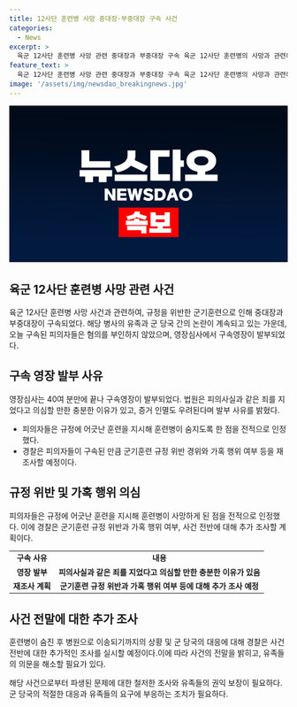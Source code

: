 ```yaml
---
title: 12사단 훈련병 사망 중대장·부중대장 구속 사건
categories:
  - News
excerpt: >
  육군 12사단 훈련병 사망 관련 중대장과 부중대장 구속 육군 12사단 훈련병의 사망과 관련해, 규정 위반한 군기훈련을 지시한 중대장과 부중대장이 구속됐다. 피의자는 혐의를 부인하지 않고, 사실관계를 대체로 인정했다. 유족에 대한 2차 가해 논란도 제기됐으며, 경찰은 관련 사항을 추가 조사할 예정이다.
feature_text: >
  육군 12사단 훈련병 사망 관련 중대장과 부중대장 구속 육군 12사단 훈련병의 사망과 관련해, 규정 위반한 군기훈련을 지시한 중대장과 부중대장이 구속됐다. 피의자는 혐의를 부인하지 않고, 사실관계를 대체로 인정했다. 유족에 대한 2차 가해 논란도 제기됐으며, 경찰은 관련 사항을 추가 조사할 예정이다.
image: '/assets/img/newsdao_breakingnews.jpg'
---
```


<p><img src="/assets/img/newsdao_breakingnews.jpg" alt="koreaapp 속보" /></p>

<h2 data-ke-size="size26">육군 12사단 훈련병 사망 관련 사건</h2>

<p>육군 12사단 훈련병 사망 사건과 관련하여, 규정을 위반한 군기훈련으로 인해 중대장과 부중대장이 구속되었다. 해당 병사의 유족과 군 당국 간의 논란이 계속되고 있는 가운데, 오늘 구속된 피의자들은 혐의를 부인하지 않았으며, 영장심사에서 구속영장이 발부되었다.</p>

<p data-ke-size="size16"></p>

<h2 data-ke-size="size26">구속 영장 발부 사유</h2>

<p>영장심사는 40여 분만에 끝나 구속영장이 발부되었다. 법원은 피의사실과 같은 죄를 지었다고 의심할 만한 충분한 이유가 있고, 증거 인멸도 우려된다며 발부 사유를 밝혔다.</p>

<ul>
    <li>피의자들은 규정에 어긋난 훈련을 지시해 훈련병이 숨지도록 한 점을 전적으로 인정했다.</li>
    <li>경찰은 피의자들이 구속된 만큼 군기훈련 규정 위반 경위와 가혹 행위 여부 등을 재조사할 예정이다.</li>
</ul>

<h2 data-ke-size="size26">규정 위반 및 가혹 행위 의심</h2>

<p>피의자들은 규정에 어긋난 훈련을 지시해 훈련병이 사망하게 된 점을 전적으로 인정했다. 이에 경찰은 군기훈련 규정 위반과 가혹 행위 여부, 사건 전반에 대해 추가 조사할 계획이다.</p>

<table>
    <tr>
        <td style="text-align: center; height: 17px;"><b>구속 사유</b></td>
        <td style="text-align: center; height: 17px;"><b>내용</b></td>
    </tr>
    <tr>
        <td style="text-align: center; height: 17px;"><b>영장 발부</b></td>
        <td style="text-align: center; height: 17px;"><b>피의사실과 같은 죄를 지었다고 의심할 만한 충분한 이유가 있음</b></td>
    </tr>
    <tr>
        <td style="text-align: center; height: 17px;"><b>재조사 계획</b></td>
        <td style="text-align: center; height: 17px;"><b>군기훈련 규정 위반과 가혹 행위 여부 등에 대해 추가 조사 예정</b></td>
    </tr>
</table>

<h2 data-ke-size="size26">사건 전말에 대한 추가 조사</h2>

<p>훈련병이 숨진 후 병원으로 이송되기까지의 상황 및 군 당국의 대응에 대해 경찰은 사건 전반에 대한 추가적인 조사를 실시할 예정이다.이에 따라 사건의 전말을 밝히고, 유족들의 의문을 해소할 필요가 있다.</p>

<p data-ke-size="size16"></p>

<p>해당 사건으로부터 파생된 문제에 대한 철저한 조사와 유족들의 권익 보장이 필요하다. 군 당국의 적절한 대응과 유족들의 요구에 부응하는 조치가 필요하다.</p>

